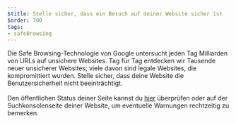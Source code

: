 ```yaml
---
$title: Stelle sicher, dass ein Besuch auf deiner Website sicher ist
$order: 700
tags:
- safeBrowsing
---
```


Die Safe Browsing-Technologie von Google untersucht jeden Tag Milliarden von URLs auf unsichere Websites. Tag für Tag entdecken wir Tausende neuer unsicherer Websites; viele davon sind legale Websites, die kompromittiert wurden. Stelle sicher, dass deine Website die Benutzersicherheit nicht beeinträchtigt. <br><br> Den öffentlichen Status deiner Seite kannst du [hier](https://transparencyreport.google.com/safe-browsing/search?hl=en) überprüfen oder auf der Suchkonsolenseite deiner Website, um eventuelle Warnungen rechtzeitig zu bemerken.

